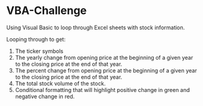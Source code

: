 # VBA-Challenge
Using Visual Basic to loop through Excel sheets with stock information. 

Looping through to get: 

1. The ticker symbols
2. The yearly change from opening price at the beginning of a given year to the closing price at the end of that year. 
3. The percent change from opening price at the beginning of a given year to the closing price at the end of that year.
4. The total stock volume of the stock.
5. Conditional formatting that will highlight positive change in green and negative change in red.

